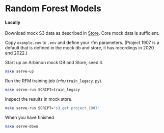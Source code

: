 # Random Forest Models

#### Locally

Download mock S3 data as described in [Store](./store/README.md). Core mock data is sufficient.

Copy `example.env` to `.env` and define your rfm parameters. (Project 1907 is a default that is defined in the mock db and store, it has recordings in 2020 and 2022.)

Start up an Arbimon mock DB and Store, seed it.

```bash
make serve-up
```

Run the RFM training job (`rfm/train_legacy.py`).

```bash
make serve-run SCRIPT=train_legacy
```

Inspect the results in mock store.

```bash
make serve-run SCRIPT="s3_get project_1907"
```

When you have finished

```bash
make serve-down
```
